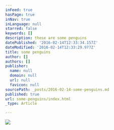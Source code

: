 ```yaml
---
inFeed: true
hasPage: true
inNav: true
inLanguage: null
starred: false
keywords: []
description: these are some penguins
datePublished: '2016-02-14T12:33:34.157Z'
dateModified: '2016-02-14T12:33:29.977Z'
title: some penguins
author: []
authors: []
publisher:
  name: null
  domain: null
  url: null
  favicon: null
sourcePath: _posts/2016-02-14-some-penguins.md
published: true
url: some-penguins/index.html
_type: Article

---
```

![](https://the-grid-user-content.s3-us-west-2.amazonaws.com/ac4d93b5-e061-4995-8c3b-da14806c9942.jpg)